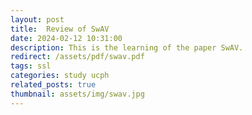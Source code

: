 ```yaml
---
layout: post
title:  Review of SwAV
date: 2024-02-12 10:31:00
description: This is the learning of the paper SwAV.
redirect: /assets/pdf/swav.pdf
tags: ssl
categories: study ucph
related_posts: true
thumbnail: assets/img/swav.jpg
---
```

